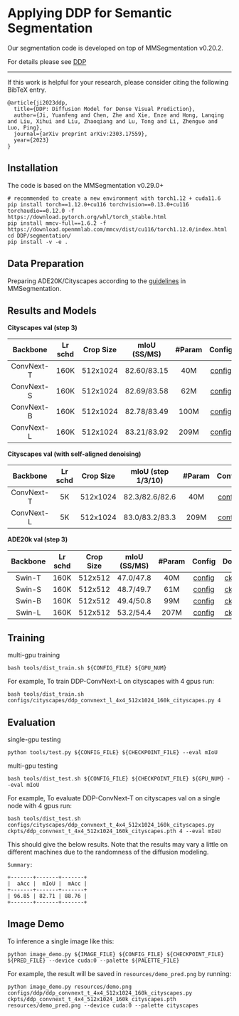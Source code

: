 # Applying DDP for Semantic Segmentation

Our segmentation code is developed on top of MMSegmentation v0.20.2.

For details please see [DDP](https://arxiv.org/abs/2303.17559)

---

If this work is helpful for your research, please consider citing the following BibTeX entry.
```
@article{ji2023ddp,
  title={DDP: Diffusion Model for Dense Visual Prediction},
  author={Ji, Yuanfeng and Chen, Zhe and Xie, Enze and Hong, Lanqing and Liu, Xihui and Liu, Zhaoqiang and Lu, Tong and Li, Zhenguo and Luo, Ping},
  journal={arXiv preprint arXiv:2303.17559},
  year={2023}
}
```

## Installation
The code is based on the MMSegmentation v0.29.0+

```
# recommended to create a new environment with torch1.12 + cuda11.6
pip install torch==1.12.0+cu116 torchvision==0.13.0+cu116 torchaudio==0.12.0 -f https://download.pytorch.org/whl/torch_stable.html
pip install mmcv-full==1.6.2 -f https://download.openmmlab.com/mmcv/dist/cu116/torch1.12.0/index.html
cd DDP/segmentation/
pip install -v -e .
```
## Data Preparation

Preparing ADE20K/Cityscapes according to the [guidelines](https://github.com/open-mmlab/mmsegmentation/blob/master/docs/en/dataset_prepare.md#prepare-datasets) in MMSegmentation.

## Results and Models

**Cityscapes val (step 3)**

|  Backbone  | Lr schd | Crop Size | mIoU (SS/MS) | #Param |                                   Config                                    |                                                                                                        Download                                                                                                        |
|:----------:|:-------:|:---------:|:------------:|:------:|:---------------------------------------------------------------------------:|:----------------------------------------------------------------------------------------------------------------------------------------------------------------------------------------------------------------------:|
| ConvNext-T |  160K   | 512x1024  | 82.60/83.15  |  40M   | [config](configs/cityscapes/ddp_convnext_t_4x4_512x1024_160k_cityscapes.py) | [ckpt](https://huggingface.co/yfji/DDP-Weight/resolve/main/ddp_convnext_t_4x4_512x1024_160k_cityscapes.pth) \| [log](https://huggingface.co/yfji/DDP-Weight/resolve/main/ddp_convnext_t_4x4_512x1024_160k_cityscapes.log) |
| ConvNext-S |  160K   | 512x1024  | 82.69/83.58  |  62M   | [config](configs/cityscapes/ddp_convnext_s_4x4_512x1024_160k_cityscapes.py) | [ckpt](https://huggingface.co/yfji/DDP-Weight/resolve/main/ddp_convnext_s_4x4_512x1024_160k_cityscapes.pth) \| [log](https://huggingface.co/yfji/DDP-Weight/resolve/main/ddp_convnext_s_4x4_512x1024_160k_cityscapes.log) |
| ConvNext-B |  160K   | 512x1024  | 82.78/83.49  |  100M  | [config](configs/cityscapes/ddp_convnext_b_4x4_512x1024_160k_cityscapes.py) | [ckpt](https://huggingface.co/yfji/DDP-Weight/resolve/main/ddp_convnext_b_4x4_512x1024_160k_cityscapes.pth) \| [log](https://huggingface.co/yfji/DDP-Weight/resolve/main/ddp_convnext_b_4x4_512x1024_160k_cityscapes.log) |
| ConvNext-L |  160K   | 512x1024  | 83.21/83.92  |  209M  | [config](configs/cityscapes/ddp_convnext_l_4x4_512x1024_160k_cityscapes.py) | [ckpt](https://huggingface.co/yfji/DDP-Weight/resolve/main/ddp_convnext_l_4x4_512x1024_160k_cityscapes.pth) \| [log](https://huggingface.co/yfji/DDP-Weight/resolve/main/ddp_convnext_l_4x4_512x1024_160k_cityscapes.log) |

[//]: # (|   Swin-T   |  160K   | 512x1024  | 81.24/82.46  |  39M   |   [config]&#40;./configs/ddp/ddp_swin_t_4x4_512x1024_160k_cityscapes.py&#41;   | [ckpt]&#40;&#41; \ [log]&#40;&#41; |)
[//]: # (|   Swin-S   |  160K   | 512x1024  | 82.41/83.21  |  61M   |   [config]&#40;./configs/ddp/ddp_swin_s_4x4_512x1024_160k_cityscapes.py&#41;   | [ckpt]&#40;&#41; \ [log]&#40;&#41; |)
[//]: # (|   Swin-B   |  160K   | 512x1024  | 82.54/83.42  |  99M   |   [config]&#40;./configs/ddp/ddp_swin_b_4x4_512x1024_160k_cityscapes.py&#41;   | [ckpt]&#40;&#41; \ [log]&#40;&#41; |)

**Cityscapes val (with self-aligned denoising)**

|  Backbone  | Lr schd | Crop Size | mIoU (step 1/3/10)    | #Param |                                   Config                                          |                                                   Download                                                     |
|:----------:|:-------:|:---------:|:---------------------:|:------:|:---------------------------------------------------------------------------------:|:--------------------------------------------------------------------------------------------------------------:|
| ConvNext-T |  5K     | 512x1024  |    82.3/82.6/82.6     |  40M   | [config](configs/cityscapes/ddp_convnext_t_4x4_512x1024_5k_cityscapes_aligned.py) | [ckpt](https://huggingface.co/yfji/DDP-Weight/resolve/main/ddp_convnext_t_4x4_512x1024_5k_cityscapes_aligned.pth)  |
| ConvNext-L |  5K     | 512x1024  |    83.0/83.2/83.3        |  209M  | [config](configs/cityscapes/ddp_convnext_l_4x4_512x1024_5k_cityscapes_aligned.py) | [ckpt](https://huggingface.co/yfji/DDP-Weight/resolve/main/ddp_convnext_l_4x4_512x1024_5k_cityscapes_aligned.pth)  |


**ADE20k val (step 3)**

| Backbone | Lr schd | Crop Size | mIoU (SS/MS) | #Param |                            Config                             |                                                                                               Download                                                                                               |
|:--------:|:-------:|:---------:|:------------:|:------:|:-------------------------------------------------------------:|:----------------------------------------------------------------------------------------------------------------------------------------------------------------------------------------------------:|
|  Swin-T  |  160K   |  512x512  |  47.0/47.8   |  40M   | [config](configs/ade/ddp_swin_t_2x8_512x512_160k_ade20k.py)   | [ckpt](https://huggingface.co/yfji/DDP-Weight/resolve/main/ddp_swin_t_2x8_512x512_160k_ade20k.pth) \| [log](https://huggingface.co/yfji/DDP-Weight/resolve/main/ddp_swin_t_2x8_512x512_160k_ade20k.log)      |
|  Swin-S  |  160K   |  512x512  |  48.7/49.7   |  61M   | [config](configs/ade/ddp_swin_s_2x8_512x512_160k_ade20k.py)   | [ckpt](https://huggingface.co/yfji/DDP-Weight/resolve/main/ddp_swin_s_2x8_512x512_160k_ade20k.pth) \| [log](https://huggingface.co/yfji/DDP-Weight/resolve/main/ddp_swin_s_2x8_512x512_160k_ade20k.log)      |
|  Swin-B  |  160K   |  512x512  |  49.4/50.8   |  99M   | [config](configs/ade/ddp_swin_b_2x8_512x512_160k_ade20k.py)   | [ckpt](https://huggingface.co/yfji/DDP-Weight/resolve/main/ddp_swin_b_2x8_512x512_160k_ade20k.pth) \| [log](https://huggingface.co/yfji/DDP-Weight/resolve/main/ddp_swin_b_2x8_512x512_160k_ade20k.log)      |
|  Swin-L  |  160K   |  512x512  |  53.2/54.4   |  207M  | [config](configs/ade/ddp_swin_l_2x8_512x512_160k_ade20k.py)   | [ckpt](https://huggingface.co/yfji/DDP-Weight/resolve/main/ddp_swin_l_2x8_512x512_160k_ade20k.pth) \| [log](https://huggingface.co/yfji/DDP-Weight/resolve/main/ddp_swin_l_2x8_512x512_160k_ade20k.log)      |

## Training

multi-gpu training
```
bash tools/dist_train.sh ${CONFIG_FILE} ${GPU_NUM}
```
For example, To train DDP-ConvNext-L on cityscapes with 4 gpus run:
```
bash tools/dist_train.sh configs/cityscapes/ddp_convnext_l_4x4_512x1024_160k_cityscapes.py 4
```

## Evaluation

single-gpu testing
```
python tools/test.py ${CONFIG_FILE} ${CHECKPOINT_FILE} --eval mIoU
```

multi-gpu testing
```
bash tools/dist_test.sh ${CONFIG_FILE} ${CHECKPOINT_FILE} ${GPU_NUM} --eval mIoU
```

For example, To evaluate DDP-ConvNext-T on cityscapes val on a single node with 4 gpus run:
```
bash tools/dist_test.sh configs/cityscapes/ddp_convnext_t_4x4_512x1024_160k_cityscapes.py ckpts/ddp_convnext_t_4x4_512x1024_160k_cityscapes.pth 4 --eval mIoU
```
This should give the below results. Note that the results may vary a little on different machines due to the randomness of the diffusion modeling.
```
Summary:

+-------+-------+-------+
|  aAcc |  mIoU |  mAcc |
+-------+-------+-------+
| 96.85 | 82.71 | 88.76 |
+-------+-------+-------+
```

## Image Demo

To inference a single image like this:
```
python image_demo.py ${IMAGE_FILE} ${CONFIG_FILE} ${CHECKPOINT_FILE} ${PRED_FILE} --device cuda:0 --palette ${PALETTE_FILE}
```
For example, the result will be saved in `resources/demo_pred.png` by running:
```
python image_demo.py resources/demo.png configs/ddp/ddp_convnext_t_4x4_512x1024_160k_cityscapes.py ckpts/ddp_convnext_t_4x4_512x1024_160k_cityscapes.pth resources/demo_pred.png --device cuda:0 --palette cityscapes
```




